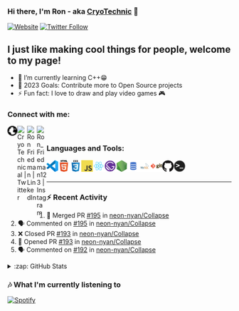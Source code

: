 ### Hi there, I'm Ron - aka [CryoTechnic][website] 👋 

[![Website](https://img.shields.io/website?label=Portfolio@Vercel&style=for-the-badge&url=https%3A%2F%2Fportfolio-web-rho.vercel.app)](https://portfolio-web-rho.vercel.app/)
[![Twitter Follow](https://img.shields.io/twitter/follow/CryoTechnical?color=1DA1F2&logo=twitter&style=for-the-badge)](https://twitter.com/intent/follow?original_referer=https%3A%2F%2Fgithub.com%2FCryoTechnic&screen_name=CryoTechnical)

## I just like making cool things for people, welcome to my page!

- 🌱 I’m currently learning C++😁
- 🥅 2023 Goals: Contribute more to Open Source projects
- ⚡ Fun fact: I love to draw and play video games 🎮

### Connect with me:

[<img align="left" alt="Portfolio@Vercel" width="22px" src="https://raw.githubusercontent.com/iconic/open-iconic/master/svg/globe.svg" />][website]
[<img align="left" alt="CryoTechnical | Twitter" width="22px" src="https://cdn.jsdelivr.net/npm/simple-icons@v3/icons/twitter.svg" />][twitter]
[<img align="left" alt="Ron Friedman | LinkedIn" width="22px" src="https://cdn.jsdelivr.net/npm/simple-icons@v3/icons/linkedin.svg" />][linkedin]
[<img align="left" alt="Ron_Friedman123 | Instagram" width="22px" src="https://cdn.jsdelivr.net/npm/simple-icons@v3/icons/instagram.svg" />][instagram]

<br />

### Languages and Tools:

<img align="left" alt="Visual Studio Code" width="26px" src="https://raw.githubusercontent.com/github/explore/80688e429a7d4ef2fca1e82350fe8e3517d3494d/topics/visual-studio-code/visual-studio-code.png" />
<img align="left" alt="HTML5" width="26px" src="https://raw.githubusercontent.com/github/explore/80688e429a7d4ef2fca1e82350fe8e3517d3494d/topics/html/html.png" />
<img align="left" alt="CSS3" width="26px" src="https://raw.githubusercontent.com/github/explore/80688e429a7d4ef2fca1e82350fe8e3517d3494d/topics/css/css.png" />
<img align="left" alt="JavaScript" width="26px" src="https://raw.githubusercontent.com/github/explore/80688e429a7d4ef2fca1e82350fe8e3517d3494d/topics/javascript/javascript.png" />
<img align="left" alt="React" width="26px" src="https://raw.githubusercontent.com/github/explore/80688e429a7d4ef2fca1e82350fe8e3517d3494d/topics/react/react.png" />
<img align="left" alt="Gatsby" width="26px" src="https://raw.githubusercontent.com/github/explore/e94815998e4e0713912fed477a1f346ec04c3da2/topics/gatsby/gatsby.png" />
<img align="left" alt="Node.js" width="26px" src="https://raw.githubusercontent.com/github/explore/80688e429a7d4ef2fca1e82350fe8e3517d3494d/topics/nodejs/nodejs.png" />
<img align="left" alt="SQL" width="26px" src="https://raw.githubusercontent.com/github/explore/80688e429a7d4ef2fca1e82350fe8e3517d3494d/topics/sql/sql.png" />
<img align="left" alt="MySQL" width="26px" src="https://raw.githubusercontent.com/github/explore/80688e429a7d4ef2fca1e82350fe8e3517d3494d/topics/mysql/mysql.png" />
<img align="left" alt="Git" width="26px" src="https://raw.githubusercontent.com/github/explore/80688e429a7d4ef2fca1e82350fe8e3517d3494d/topics/git/git.png" />
<img align="left" alt="GitHub" width="26px" src="https://raw.githubusercontent.com/github/explore/78df643247d429f6cc873026c0622819ad797942/topics/github/github.png" />
<img align="left" alt="Terminal" width="26px" src="https://raw.githubusercontent.com/github/explore/80688e429a7d4ef2fca1e82350fe8e3517d3494d/topics/terminal/terminal.png" />

<br />
<br />

---
### :zap: Recent Activity
  
<!--START_SECTION:activity-->
1. 🎉 Merged PR [#195](https://github.com/neon-nyan/Collapse/pull/195) in [neon-nyan/Collapse](https://github.com/neon-nyan/Collapse)
2. 🗣 Commented on [#195](https://github.com/neon-nyan/Collapse/issues/195) in [neon-nyan/Collapse](https://github.com/neon-nyan/Collapse)
3. ❌ Closed PR [#193](https://github.com/neon-nyan/Collapse/pull/193) in [neon-nyan/Collapse](https://github.com/neon-nyan/Collapse)
4. 💪 Opened PR [#193](https://github.com/neon-nyan/Collapse/pull/193) in [neon-nyan/Collapse](https://github.com/neon-nyan/Collapse)
5. 🗣 Commented on [#192](https://github.com/neon-nyan/Collapse/issues/192) in [neon-nyan/Collapse](https://github.com/neon-nyan/Collapse)
<!--END_SECTION:activity-->


<details>
  <summary>:zap: GitHub Stats</summary>

  <img align="left" alt="CryoTechnic's GitHub Stats" src="https://github-readme-stats-cryotechnic.vercel.app/api?username=CryoTechnic&theme=tokyonight&show_icons=true&hide_border=true" />

</details>


### 🎶 What I'm currently listening to 
[![Spotify](https://novatorem-cryotechnic.vercel.app/api/spotify)](https://open.spotify.com/user/mrgamingt00lman)



[website]: https://portfolio-web-rho.vercel.app/
[twitter]: https://twitter.com/CryoTechnical
[instagram]: https://www.instagram.com/ron_friedman123/
[linkedin]: https://www.linkedin.com/in/ron-friedman123123/
